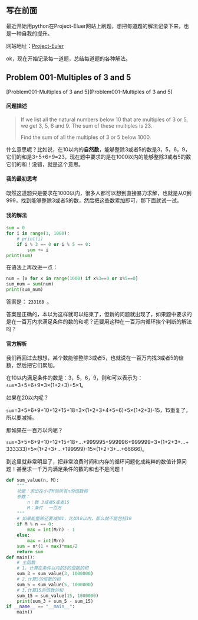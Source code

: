 ## 写在前面
最近开始用python在Project-Eluer网站上刷题，想把每道题的解法记录下来，也是一种自我的提升。

网站地址：[Project-Euler](https://projecteuler.net/)

ok，现在开始记录每一道题，总结每道题的各种解法。

## Problem 001-Multiples of 3 and 5

[Problem001-Multiples of 3 and 5](Problem001-Multiples of 3 and 5)

#### 问题描述

>If we list all the natural numbers below 10 that are multiples of 3 or 5, we get 3, 5, 6 and 9. The sum of these multiples is 23.
>
>Find the sum of all the multiples of 3 or 5 below 1000.

什么意思呢？比如说，在10以内的**自然数**，能够整除3或者5的数是3，5，6，9，它们的和是3+5+6+9=23，现在题中要求的是在1000以内的能够整除3或者5的数它们的和！没错，就是这个意思。

#### 我的最初思考

既然这道题只是要求在1000以内，很多人都可以想到直接暴力求解，也就是从0到999，找到能够整除3或者5的数，然后把这些数累加即可，那下面就试一试。

#### 我的解法

```python
sum = 0
for i in range(1, 1000):
    # print(i)
    if i % 3 == 0 or i % 5 == 0:
        sum += i
print(sum)
```



在语法上再改进一点：

```python
num = [x for x in range(1000) if x%3==0 or x%5==0]
sum_num = sum(num)
print(sum_num)
```

答案是： `233168 `。

答案是正确的，本以为这样就可以结束了，但新的问题就出现了，如果题中要求的是在一百万内求满足条件的数的和呢？还要用这种在一百万内循环挨个判断的解法吗？

#### 官方解析

我们再回过去想想，某个数能够整除3或者5，也就说在一百万内找3或者5的倍数，然后把它们累加。

在10以内满足条件的数是：3，5，6，9，则和可以表示为：`sum`=3+5+6+9=3×(1+2+3)+5×1。

如果在20以内呢？

`sum`=3+5+6+9+10+12+15+18=3×(1+2+3+4+5+6)+5×(1+2+3)-15，15重复了，所以要减掉。

那如果在一百万以内呢？

`sum`=3+5+6+9+10+12+15+18+...+999995+999996+999999=3×(1+2+3+...+333333)+5×(1+2+3+...+199999)-15×(1+2+3+...+66666)。

到这里就非常明显了，把非常浪费时间和内存的循环问题化成纯粹的数值计算问题！甚至求一千万内满足条件的数的和也不是问题！

```python
def sum_value(n, M):
    """
    功能：求出在小于M的所有n的倍数和
    参数：
        n：数 3或者5或者15
        M：条件  一百万
    """
    # 如果能整除还要减掉1，比如10以内，那么就不能包括10
    if M % n == 0:
        max = int(M/n) - 1
	else:
        max = int(M/n)
    sum = n*(1 + max)*max/2
    return sum
def main():
    # 主函数
    # 1。计算在条件以内的3的倍数的和
    sum_3 = sum_value(3, 1000000)
    # 2.计算5的倍数的和
    sum_5 = sum_value(5, 1000000)
    # 3.计算15的倍数的和
    sum_15 = sum_value(15, 1000000)
    print(sum_3 + sum_5 - sum_15)
if __name__ == "__main__":
    main()
```

